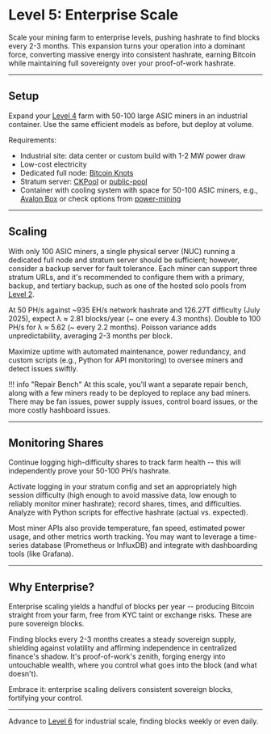 # Level 5: Enterprise Scale

Scale your mining farm to enterprise levels, pushing hashrate to find blocks every 2-3 months. This expansion turns your operation into a dominant force, converting massive energy into consistent hashrate, earning Bitcoin while maintaining full sovereignty over your proof-of-work hashrate.

---

## Setup

Expand your [Level 4](level-4.md) farm with 50-100 large ASIC miners in an industrial container. Use the same efficient models as before, but deploy at volume.

Requirements:

- Industrial site: data center or custom build with 1-2 MW power draw
- Low-cost electricity
- Dedicated full node: [Bitcoin Knots](https://bitcoinknots.org/)
- Stratum server: [CKPool](https://bitbucket.org/ckolivas/ckpool/src/master/) or [public-pool](https://github.com/benjamin-wilson/public-pool)
- Container with cooling system with space for 50-100 ASIC miners, e.g., [Avalon Box](https://shop.canaan.io/products/products-avalon-air-cooling-mining-boxvariantsid10191) or check options from [power-mining](https://www.powermining.io/)

---

## Scaling

With only 100 ASIC miners, a single physical server (NUC) running a dedicated full node and stratum server should be sufficient; however, consider a backup server for fault tolerance. Each miner can support three stratum URLs, and it's recommended to configure them with a primary, backup, and tertiary backup, such as one of the hosted solo pools from [Level 2](level-2.md).

At 50 PH/s against ~935 EH/s network hashrate and 126.27T difficulty (July 2025), expect λ ≈ 2.81 blocks/year (~ one every 4.3 months). Double to 100 PH/s for λ ≈ 5.62 (~ every 2.2 months). Poisson variance adds unpredictability, averaging 2-3 months per block.

Maximize uptime with automated maintenance, power redundancy, and custom scripts (e.g., Python for API monitoring) to oversee miners and detect issues swiftly.

!!! info "Repair Bench"
    At this scale, you'll want a separate repair bench, along with a few miners ready to be deployed to replace any bad miners. There may be fan issues, power supply issues, control board issues, or the more costly hashboard issues.

---

## Monitoring Shares

Continue logging high-difficulty shares to track farm health -- this will independently prove your 50-100 PH/s hashrate.

Activate logging in your stratum config and set an appropriately high session difficulty (high enough to avoid massive data, low enough to reliably monitor miner hashrate); record shares, times, and difficulties. Analyze with Python scripts for effective hashrate (actual vs. expected).

Most miner APIs also provide temperature, fan speed, estimated power usage, and other metrics worth tracking. You may want to leverage a time-series database (Prometheus or InfluxDB) and integrate with dashboarding tools (like Grafana).

---

## Why Enterprise?

Enterprise scaling yields a handful of blocks per year -- producing Bitcoin straight from your farm, free from KYC taint or exchange risks. These are pure sovereign blocks.

Finding blocks every 2-3 months creates a steady sovereign supply, shielding against volatility and affirming independence in centralized finance's shadow. It's proof-of-work's zenith, forging energy into untouchable wealth, where you control what goes into the block (and what doesn't).

Embrace it: enterprise scaling delivers consistent sovereign blocks, fortifying your control.

---

Advance to [Level 6](level-6.md) for industrial scale, finding blocks weekly or even daily.


